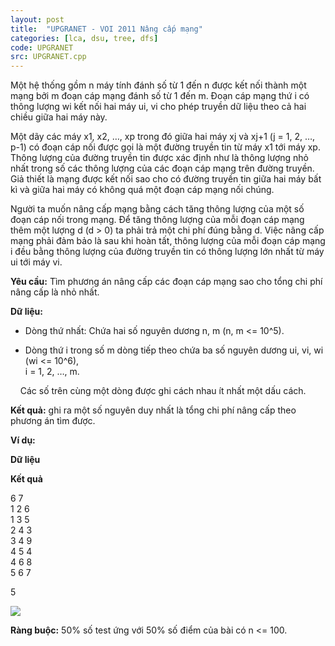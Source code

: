 ```yaml
---
layout: post
title:  "UPGRANET - VOI 2011 Nâng cấp mạng"
categories: [lca, dsu, tree, dfs]
code: UPGRANET
src: UPGRANET.cpp
---
```


Một hệ thống gồm n máy tính đánh số từ 1 đến n được kết nối thành một mạng bởi m đoạn cáp mạng đánh số từ 1 đến m. Đoạn cáp mạng thứ i có thông lượng wi kết nối hai máy ui, vi cho phép truyền dữ liệu theo cả hai chiều giữa hai máy này.

Một dãy các máy x1, x2, …, xp trong đó giữa hai máy xj và xj+1 (j = 1, 2, …, p-1) có đoạn cáp nối được gọi là một đường truyền tin từ máy x1 tới máy xp. Thông lượng của đường truyền tin được xác định như là thông lượng nhỏ nhất trong số các thông lượng của các đoạn cáp mạng trên đường truyền. Giả thiết là mạng được kết nối sao cho có đường truyền tin giữa hai máy bất kì và giữa hai máy có không quá một đoạn cáp mạng nối chúng.

Người ta muốn nâng cấp mạng bằng cách tăng thông lượng của một số đoạn cáp nối trong mạng. Để tăng thông lượng của mỗi đoạn cáp mạng thêm một lượng d (d > 0) ta phải trả một chi phí đúng bằng d. Việc nâng cấp mạng phải đảm bảo là sau khi hoàn tất, thông lượng của mỗi đoạn cáp mạng i đều bằng thông lượng của đường truyền tin có thông lượng lớn nhất từ máy ui tới máy vi.

**Yêu cầu:** Tìm phương án nâng cấp các đoạn cáp mạng sao cho tổng chi phí nâng cấp là nhỏ nhất.

**Dữ liệu:**

*   Dòng thứ nhất: Chứa hai số nguyên dương n, m (n, m <= 10^5).

*   Dòng thứ i trong số m dòng tiếp theo chứa ba số nguyên dương ui, vi, wi (wi <= 10^6),  
    i = 1, 2, …, m.

    Các số trên cùng một dòng được ghi cách nhau ít nhất một dấu cách.

**Kết quả:** ghi ra một số nguyên duy nhất là tổng chi phí nâng cấp theo phương án tìm được.

**Ví dụ:**

**Dữ liệu**

**Kết quả**

6 7  
1 2 6  
1 3 5  
2 4 3  
3 4 9  
4 5 4  
4 6 8  
5 6 7

5

![](https://vn.spoj.com/content/voj:upgranet.png)

**Ràng buộc:** 50% số test ứng với 50% số điểm của bài có n <= 100.

<!--more-->

